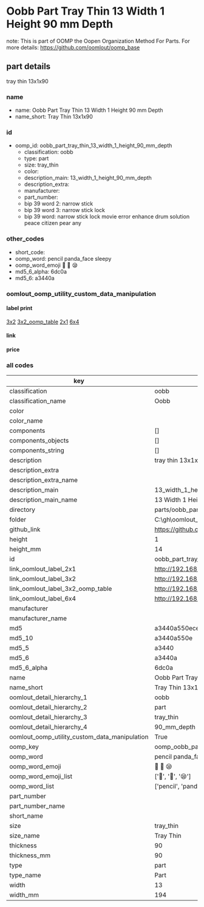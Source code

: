 # Oobb Part Tray Thin 13 Width 1 Height 90 mm Depth  

note: This is part of OOMP the Oopen Organization Method For Parts. For more details: https://github.com/oomlout/oomp_base

##  part details
  



tray thin 13x1x90



### name
* name: Oobb Part Tray Thin 13 Width 1 Height 90 mm Depth
* name_short: Tray Thin 13x1x90 
### id
* oomp_id: oobb_part_tray_thin_13_width_1_height_90_mm_depth
  * classification: oobb
  * type: part
  * size: tray_thin
  * color: 
  * description_main: 13_width_1_height_90_mm_depth
  * description_extra: 
  * manufacturer: 
  * part_number: 
  * bip 39 word 2: narrow stick
  * bip 39 word 3: narrow stick lock
  * bip 39 word: narrow stick lock movie error enhance drum solution peace citizen pear any

### other_codes
* short_code: 
* oomp_word: pencil panda_face sleepy
* oomp_word_emoji :pencil: :panda_face: :sleepy:
* md5_6_alpha: 6dc0a
* md5_6: a3440a






### oomlout_oomp_utility_custom_data_manipulation
#### label print
[3x2](http://192.168.1.245:1112/?label=oomp%206dc0a)
[3x2_oomp_table](http://192.168.1.108:1112/?label=oomp%206dc0a)
[2x1](http://192.168.1.242:1112/?label=oomp%206dc0a)
[6x4](http://192.168.1.55:1112/?label=oomp%206dc0a)    

#### link

                              

#### price







### all codes 
| key | value |  
| --- | --- |  
| classification | oobb |  
| classification_name | Oobb |  
| color |  |  
| color_name |  |  
| components | [] |  
| components_objects | [] |  
| components_string | [] |  
| description | tray thin 13x1x90 |  
| description_extra |  |  
| description_extra_name |  |  
| description_main | 13_width_1_height_90_mm_depth |  
| description_main_name | 13 Width 1 Height 90 mm Depth |  
| directory | parts/oobb_part_tray_thin_13_width_1_height_90_mm_depth |  
| folder | C:\gh\oomlout_oobb_version_4_generated_parts\things\oobb_part_tray_thin_13_width_1_height_90_mm_depth |  
| github_link | https://github.com/oomlout/oomlout_oomp_part_src/tree/main/parts/oobb_part_tray_thin_13_width_1_height_90_mm_depth |  
| height | 1 |  
| height_mm | 14 |  
| id | oobb_part_tray_thin_13_width_1_height_90_mm_depth |  
| link_oomlout_label_2x1 | http://192.168.1.242:1112/?label=oomp%206dc0a |  
| link_oomlout_label_3x2 | http://192.168.1.245:1112/?label=oomp%206dc0a |  
| link_oomlout_label_3x2_oomp_table | http://192.168.1.108:1112/?label=oomp%206dc0a |  
| link_oomlout_label_6x4 | http://192.168.1.55:1112/?label=oomp%206dc0a |  
| manufacturer |  |  
| manufacturer_name |  |  
| md5 | a3440a550ecec8712a26690f06f56c98 |  
| md5_10 | a3440a550e |  
| md5_5 | a3440 |  
| md5_6 | a3440a |  
| md5_6_alpha | 6dc0a |  
| name | Oobb Part Tray Thin 13 Width 1 Height 90 mm Depth |  
| name_short | Tray Thin 13x1x90  |  
| oomlout_detail_hierarchy_1 | oobb |  
| oomlout_detail_hierarchy_2 | part |  
| oomlout_detail_hierarchy_3 | tray_thin |  
| oomlout_detail_hierarchy_4 | 90_mm_depth |  
| oomlout_oomp_utility_custom_data_manipulation | True |  
| oomp_key | oomp_oobb_part_tray_thin_13_width_1_height_90_mm_depth |  
| oomp_word | pencil panda_face sleepy |  
| oomp_word_emoji | :pencil: :panda_face: :sleepy: |  
| oomp_word_emoji_list | [':pencil:', ':panda_face:', ':sleepy:'] |  
| oomp_word_list | ['pencil', 'panda_face', 'sleepy'] |  
| part_number |  |  
| part_number_name |  |  
| short_name |  |  
| size | tray_thin |  
| size_name | Tray Thin |  
| thickness | 90 |  
| thickness_mm | 90 |  
| type | part |  
| type_name | Part |  
| width | 13 |  
| width_mm | 194 |  
